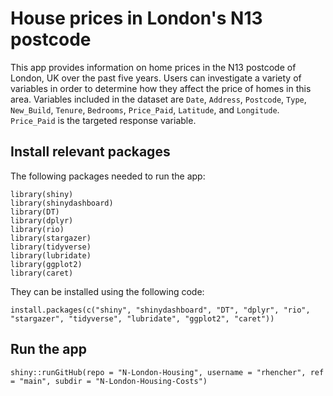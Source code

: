 # House prices in London's N13 postcode

This app provides information on home prices in the N13 postcode of London, UK over the past five years. Users can investigate a variety of variables in order to determine how they affect the price of homes in this area. Variables included in the dataset are `Date`, `Address`, `Postcode`, `Type`, `New_Build`, `Tenure`, `Bedrooms`, `Price_Paid`, `Latitude`, and `Longitude`. `Price_Paid` is the targeted response variable.

## Install relevant packages

The following packages needed to run the app:
```{r}
library(shiny)
library(shinydashboard)
library(DT)
library(dplyr)
library(rio)
library(stargazer)
library(tidyverse)
library(lubridate)
library(ggplot2)
library(caret)
```

They can be installed using the following code:
```{r}
install.packages(c("shiny", "shinydashboard", "DT", "dplyr", "rio", "stargazer", "tidyverse", "lubridate", "ggplot2", "caret"))
```

## Run the app
```{r}
shiny::runGitHub(repo = "N-London-Housing", username = "rhencher", ref = "main", subdir = "N-London-Housing-Costs")
```
